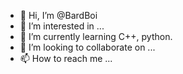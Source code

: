 - 👋 Hi, I’m @BardBoi
- 👀 I’m interested in ...
- 🌱 I’m currently learning C++, python.
- 💞️ I’m looking to collaborate on ...
- 📫 How to reach me ...

<!---
BardBoi/BardBoi is a ✨ special ✨ repository because its `README.md` (this file) appears on your GitHub profile.
You can click the Preview link to take a look at your changes.
--->
